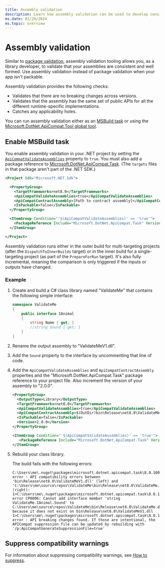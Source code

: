 ```yaml
---
title: Assembly validation
description: Learn how assembly validation can be used to develop consistent and well-formed multi-targeting assemblies.
ms.date: 02/29/2024
ms.topic: overview
---
```


# Assembly validation

Similar to [package validation](package-validation/overview.md), assembly validation tooling allows you, as a library developer, to validate that your assemblies are consistent and well formed. Use assembly validation instead of package validation when your app isn't packable.

Assembly validation provides the following checks:

- Validates that there are no breaking changes across versions.
- Validates that the assembly has the same set of public APIs for all the different runtime-specific implementations.
- Catches any applicability holes.

You can run assembly validation either as an [MSBuild task](#enable-msbuild-task) or using the [Microsoft.DotNet.ApiCompat.Tool global tool](global-tool.md).

## Enable MSBuild task

You enable assembly validation in your .NET project by setting the [`ApiCompatValidateAssemblies`](../../core/project-sdk/msbuild-props.md#apicompatvalidateassemblies) property to `true`. You must also add a package reference to [Microsoft.DotNet.ApiCompat.Task](https://www.nuget.org/packages/Microsoft.DotNet.ApiCompat.Task). (The `targets` files in that package aren't part of the .NET SDK.)

```xml
<Project Sdk="Microsoft.NET.Sdk">

  <PropertyGroup>
    <TargetFrameworks>net8.0</TargetFrameworks>
    <ApiCompatValidateAssemblies>true</ApiCompatValidateAssemblies>
    <ApiCompatContractAssembly>[Path to contract assembly]</ApiCompatContractAssembly>
    <IsPackable>false</IsPackable>
  </PropertyGroup>

  <ItemGroup Condition="'$(ApiCompatValidateAssemblies)' == 'true'">
    <PackageReference Include="Microsoft.DotNet.ApiCompat.Task" Version="8.0.100" PrivateAssets="all" IsImplicitlyDefined="true" />
  </ItemGroup>

</Project>
```

Assembly validation runs either in the outer build for multi-targeting projects (after the `DispatchToInnerBuilds` target) or in the inner build for a single-targeting project (as part of the `PrepareForRun` target). It's also fully incremental, meaning the comparison is only triggered if the inputs or outputs have changed.

### Example

1. Create and build a C# class library named "ValidateMe" that contains the following simple interface:

   ```csharp
   namespace ValidateMe
   {
       public interface IAnimal
       {
           string Name { get; }
           //string Sound { get; }
       }
   }
   ```

1. Rename the output assembly to "ValidateMeV1.dll".
1. Add the `Sound` property to the interface by uncommenting that line of code.
1. Add the `ApiCompatValidateAssemblies` and `ApiCompatContractAssembly` properties and the "Microsoft.DotNet.ApiCompat.Task" package reference to your project file. Also increment the version of your assembly to "2.0.0".

   ```xml
   <PropertyGroup>
     <OutputType>Library</OutputType>
     <TargetFrameworks>net8.0</TargetFrameworks>
     <ApiCompatValidateAssemblies>true</ApiCompatValidateAssemblies>
     <ApiCompatContractAssembly>$(OutDir)bin\Release\net8.0\ValidateMeV1.dll</ApiCompatContractAssembly>
     <IsPackable>false</IsPackable>
     <Version>2.0.0</Version>
   </PropertyGroup>

   <ItemGroup Condition="'$(ApiCompatValidateAssemblies)' == 'true'">
      <PackageReference Include="Microsoft.DotNet.ApiCompat.Task" Version="8.0.100" PrivateAssets="all" IsImplicitlyDefined="true" />
   </ItemGroup>
   ```

1. Rebuild your class library.

   The build fails with the following errors:

   ```output
   C:\Users\me\.nuget\packages\microsoft.dotnet.apicompat.task\8.0.100\build\Microsoft.DotNet.ApiCompat.ValidateAssemblies.Common.targets(16,5): error : API compatibility errors between 'bin\Release\net8.0\ValidateMeV1.dll' (left) and 'C:\Users\me\source\repos\ValidateMe\bin\Release\net8.0\ValidateMe.dll' (right):
   1>C:\Users\me\.nuget\packages\microsoft.dotnet.apicompat.task\8.0.100\build\Microsoft.DotNet.ApiCompat.ValidateAssemblies.Common.targets(16,5): error CP0006: Cannot add interface member 'string ValidateMe.IAnimal.Sound' to C:\Users\me\source\repos\ValidateMe\bin\Release\net8.0\ValidateMe.dll because it does not exist on bin\Release\net8.0\ValidateMeV1.dll
   1>C:\Users\me\.nuget\packages\microsoft.dotnet.apicompat.task\8.0.100\build\Microsoft.DotNet.ApiCompat.ValidateAssemblies.Common.targets(16,5): error : API breaking changes found. If those are intentional, the APICompat suppression file can be updated by rebuilding with '/p:ApiCompatGenerateSuppressionFile=true'
   ```

## Suppress compatibility warnings

For information about suppressing compatibility warnings, see [How to suppress](diagnostic-ids.md#how-to-suppress).

